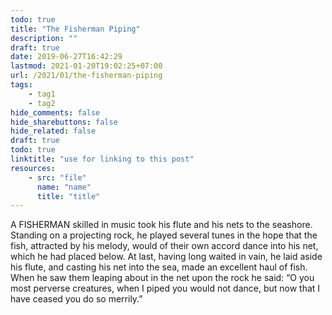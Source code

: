 ```yaml
---
todo: true
title: "The Fisherman Piping"
description: ""
draft: true
date: 2019-06-27T16:42:29
lastmod: 2021-01-20T19:02:25+07:00
url: /2021/01/the-fisherman-piping
tags:
    - tag1
    - tag2
hide_comments: false
hide_sharebuttons: false
hide_related: false
draft: true
todo: true
linktitle: "use for linking to this post"
resources:
    - src: "file"
      name: "name"
      title: "title"
---
```

A FISHERMAN skilled in music took his flute and his nets to the seashore. Standing on a projecting rock, he played several tunes in the hope that the fish, attracted by his melody, would of their own accord dance into his net, which he had placed below. At last, having long waited in vain, he laid aside his flute, and casting his net into the sea, made an excellent haul of fish. When he saw them leaping about in the net upon the rock he said: “O you most perverse creatures, when I piped you would not dance, but now that I have ceased you do so merrily.”

